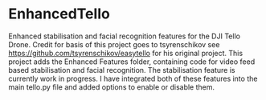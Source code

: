# EnhancedTello
Enhanced stabilisation and facial recognition features for the DJI Tello Drone.
Credit for basis of this project goes to tsyrenschikov see https://github.com/tsyrenschikov/easytello for his original project.
This project adds the Enhanced Features folder, containing code for video feed based stabilisation and facial recognition.
The stabilisation feature is currently work in progress.
I have integrated both of these features into the main tello.py file and added options to enable or disable them.
